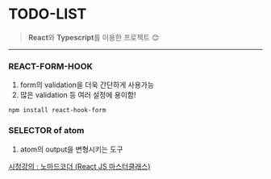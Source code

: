 # TODO-LIST
>**React**와 **Typescript**를 이용한 프로젝트 😊

---

### REACT-FORM-HOOK
1. form의 validation을 더욱 간단하게 사용가능
2. 많은 validation 등 여러 설정에 용이함!
```
npm install react-hook-form
```
### SELECTOR of atom
1. atom의 output을 변형시키는 도구


[시청강의 : 노마드코더
(React JS 마스터클래스)](https://nomadcoders.co, "강의페이지로 이동")

